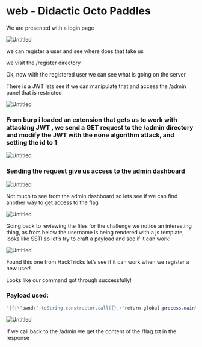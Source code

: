 # web - Didactic Octo Paddles

We are presented with a login page

![Untitled](web%20-%20Didactic%20Octo%20Paddles%205798aa9791b841509570b783132a2880/Untitled.png)

we can register a user and see where does that take us

we visit the /register directory

Ok, now with the registered user we can see what is going on the server

There is a JWT lets see if we can manipulate that and access the /admin panel that is restricted 

![Untitled](web%20-%20Didactic%20Octo%20Paddles%205798aa9791b841509570b783132a2880/Untitled%201.png)

### From burp i loaded an extension that gets us to work with attacking JWT , we send a GET request to the /admin directory and modify the JWT with the none algorithm attack, and setting the id to 1

![Untitled](web%20-%20Didactic%20Octo%20Paddles%205798aa9791b841509570b783132a2880/Untitled%202.png)

### Sending the request give us access to the admin dashboard

![Untitled](web%20-%20Didactic%20Octo%20Paddles%205798aa9791b841509570b783132a2880/Untitled%203.png)

Not much to see from the admin dashboard so lets see if we can find another way to get access to the flag

![Untitled](web%20-%20Didactic%20Octo%20Paddles%205798aa9791b841509570b783132a2880/Untitled%204.png)

Going back to reviewing the files for the challenge we notice an interesting thing, as from below the username is being rendered with a js template, looks like SSTI so let’s try to craft a payload and see if it can work!

![Untitled](web%20-%20Didactic%20Octo%20Paddles%205798aa9791b841509570b783132a2880/Untitled%205.png)

Found this one from HackTricks let’s see if it can work when we register a new user!

Looks like our command got through successfully!

### Payload used:

```powershell
"{{:\"pwnd\".toString.constructor.call({},\"return global.process.mainModule.constructor._load('child_process').execSync('cat /etc/passwd').toString()\") ()}}"
```

![Untitled](web%20-%20Didactic%20Octo%20Paddles%205798aa9791b841509570b783132a2880/Untitled%206.png)

If we call back to the /admin we get the content of the /flag.txt in the response